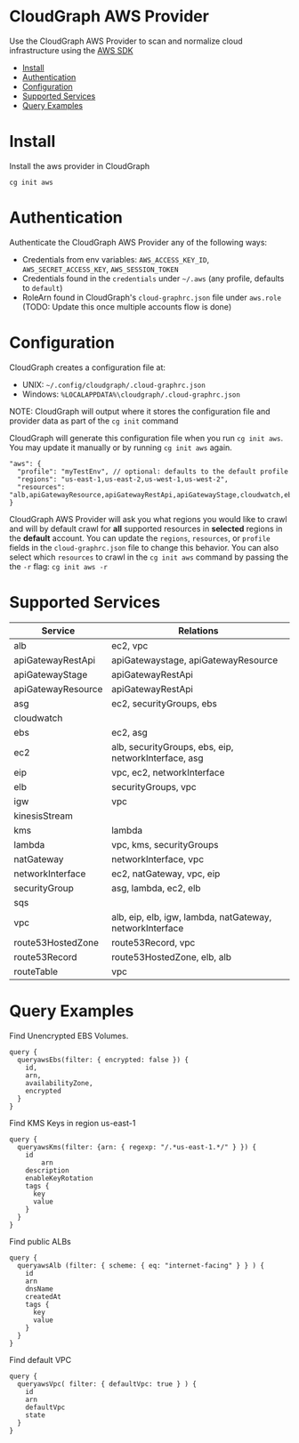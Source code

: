 # CloudGraph AWS Provider

Use the CloudGraph AWS Provider to scan and normalize cloud infrastructure using the [AWS SDK ](https://github.com/aws/aws-sdk-js)

<!-- toc -->

- [Install](#install)
- [Authentication](#authentication)
- [Configuration](#configuration)
- [Supported Services](#supported-services)
- [Query Examples](#query-examples)
<!-- tocstop -->

# Install

Install the aws provider in CloudGraph

```
cg init aws
```

# Authentication

Authenticate the CloudGraph AWS Provider any of the following ways:

- Credentials from env variables: `AWS_ACCESS_KEY_ID`, `AWS_SECRET_ACCESS_KEY`, `AWS_SESSION_TOKEN`
- Credentials found in the `credentials` under `~/.aws` (any profile, defaults to `default`)
- RoleArn found in CloudGraph's `cloud-graphrc.json` file under `aws.role` (TODO: Update this once multiple accounts flow is done)

# Configuration

CloudGraph creates a configuration file at:

- UNIX: `~/.config/cloudgraph/.cloud-graphrc.json`
- Windows: `%LOCALAPPDATA%\cloudgraph/.cloud-graphrc.json`

NOTE: CloudGraph will output where it stores the configuration file and provider data as part of the `cg init` command

CloudGraph will generate this configuration file when you run `cg init aws`. You may update it manually or by running `cg init aws` again.

```
"aws": {
  "profile": "myTestEnv", // optional: defaults to the default profile
  "regions": "us-east-1,us-east-2,us-west-1,us-west-2",
  "resources": "alb,apiGatewayResource,apiGatewayRestApi,apiGatewayStage,cloudwatch,ebs,ec2Instance,eip,elb,igw,kms,lambda,nat,networkInterface,sg,vpc,sqs"
}
```

CloudGraph AWS Provider will ask you what regions you would like to crawl and will by default crawl for **all** supported resources in **selected** regions in the **default** account. You can update the `regions`, `resources`, or `profile` fields in the `cloud-graphrc.json` file to change this behavior. You can also select which `resources` to crawl in the `cg init aws` command by passing the the `-r` flag: `cg init aws -r`

# Supported Services

| Service            | Relations                                                |
| ------------------ | -------------------------------------------------------- |
| alb                | ec2, vpc                                                 |
| apiGatewayRestApi  | apiGatewaystage, apiGatewayResource                      |
| apiGatewayStage    | apiGatewayRestApi                                        |
| apiGatewayResource | apiGatewayRestApi                                        |
| asg                | ec2, securityGroups, ebs                                 |
| cloudwatch         |                                                          |
| ebs                | ec2, asg                                                 |
| ec2                | alb, securityGroups, ebs, eip, networkInterface, asg     |
| eip                | vpc, ec2, networkInterface                               |
| elb                | securityGroups, vpc                                      |
| igw                | vpc                                                      |
| kinesisStream      |                                                          |
| kms                | lambda                                                   |
| lambda             | vpc, kms, securityGroups                                 |
| natGateway         | networkInterface, vpc                                    |
| networkInterface   | ec2, natGateway, vpc, eip                                |
| securityGroup      | asg, lambda, ec2, elb                                    |
| sqs                |                                                          |
| vpc                | alb, eip, elb, igw, lambda, natGateway, networkInterface |
| route53HostedZone  | route53Record, vpc                                       |
| route53Record      | route53HostedZone, elb, alb                              |
| routeTable         | vpc                                                      |

# Query Examples

Find Unencrypted EBS Volumes.

```
query {
  queryawsEbs(filter: { encrypted: false }) {
    id,
    arn,
    availabilityZone,
    encrypted
  }
}
```

Find KMS Keys in region us-east-1

```
query {
  queryawsKms(filter: {arn: { regexp: "/.*us-east-1.*/" } }) {
    id
		arn
    description
    enableKeyRotation
    tags {
      key
      value
    }
  }
}
```

Find public ALBs

```
query {
  queryawsAlb (filter: { scheme: { eq: "internet-facing" } } ) {
    id
    arn
  	dnsName
    createdAt
    tags {
      key
      value
    }
  }
}
```

Find default VPC

```
query {
  queryawsVpc( filter: { defaultVpc: true } ) {
    id
    arn
    defaultVpc
    state
  }
}
```
